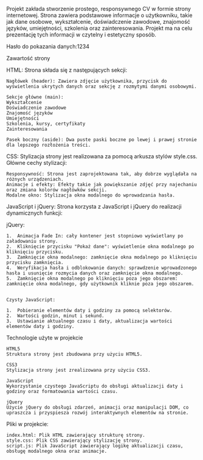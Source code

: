 Projekt zakłada stworzenie prostego, responsywnego CV w formie strony internetowej. Strona zawiera podstawowe informacje o użytkowniku, takie jak dane osobowe, wykształcenie, doświadczenie zawodowe, znajomość języków, umiejętności, szkolenia oraz zainteresowania. Projekt ma na celu prezentację tych informacji w czytelny i estetyczny sposób.

Hasło do pokazania danych:1234

Zawartość strony

  HTML: Strona składa się z następujących sekcji:
  
    Nagłówek (header): Zawiera zdjęcie użytkownika, przycisk do wyświetlenia ukrytych danych oraz sekcję z rozmytymi danymi osobowymi.
  
    Sekcje główne (main): 
    Wykształcenie
    Doświadczenie zawodowe
    Znajomość języków
    Umiejętności
    Szkolenia, kursy, certyfikaty
    Zainteresowania
  
    Pasek boczny (aside): Dwa puste paski boczne po lewej i prawej stronie dla lepszego rozłożenia treści.


  CSS: Stylizacja strony jest realizowana za pomocą arkusza stylów style.css. Główne cechy stylizacji:
  
    Responsywność: Strona jest zaprojektowana tak, aby dobrze wyglądała na różnych urządzeniach.
    Animacje i efekty: Efekty takie jak powiększanie zdjęć przy najechaniu oraz zmiana kolorów nagłówków sekcji.
    Modalne okno: Stylizacja okna modalnego do wprowadzania hasła.


  JavaScript i jQuery: Strona korzysta z JavaScript i jQuery do realizacji dynamicznych funkcji:
  
  jQuery:

    1.	Animacja Fade In: cały kontener jest stopniowo wyświetlany po załadowaniu strony.
    2.	Kliknięcie przycisku "Pokaż dane": wyświetlenie okna modalnego po kliknięciu przycisku.
    3.	Zamknięcie okna modalnego: zamknięcie okna modalnego po kliknięciu przycisku zamknięcia.
    4.	Weryfikacja hasła i odblokowanie danych: sprawdzenie wprowadzonego hasła i usunięcie rozmycia danych oraz zamknięcie okna modalnego.
    5.	Zamknięcie okna modalnego po kliknięciu poza jego obszarem: zamknięcie okna modalnego, gdy użytkownik kliknie poza jego obszarem.
    
    
    Czysty JavaScript:
    
    1.	Pobieranie elementów daty i godziny za pomocą selektorów.
    2.	Wartości godzin, minut i sekund.
    3.	Ustawianie aktualnego czasu i daty, aktualizacja wartości elementów daty i godziny.


  Technologie użyte w projekcie

    HTML5
    Struktura strony jest zbudowana przy użyciu HTML5.
  
    CSS3
    Stylizacja strony jest zrealizowana przy użyciu CSS3.
  
    JavaScript
    Wykorzystanie czystego JavaScriptu do obsługi aktualizacji daty i godziny oraz formatowania wartości czasu.
  
    jQuery
    Użycie jQuery do obsługi zdarzeń, animacji oraz manipulacji DOM, co upraszcza i przyspiesza rozwój interaktywnych elementów na stronie.
    
    
  Pliki w projekcie:

    index.html: Plik HTML zawierający strukturę strony.
    style.css: Plik CSS zawierający stylizację strony.
    script.js: Plik JavaScript zawierający logikę aktualizacji czasu, obsługę modalnego okna oraz animacje.
 







